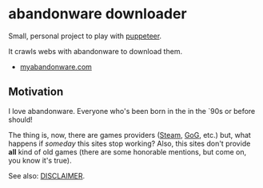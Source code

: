 # abandonware downloader

Small, personal project to play with [puppeteer](https://github.com/GoogleChrome/puppeteer/).

It crawls webs with abandonware to download them.

* [myabandonware.com](https://www.myabandonware.com/)

## Motivation

I love abandonware. Everyone who's been born in the in the `90s or before should!

The thing is, now, there are games providers ([Steam](https://store.steampowered.com), [GoG](https://www.gog.com/), etc.) but, what happens if _someday_ this sites stop working? Also, this sites don't provide **all** kind of old games (there are some honorable mentions, but come on, you know it's true).

See also: [DISCLAIMER](./DISCLAIMER.md).
